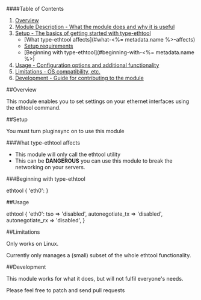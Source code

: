 ####Table of Contents

1. [Overview](#overview)
2. [Module Description - What the module does and why it is useful](#module-description)
3. [Setup - The basics of getting started with type-ethtool](#setup)
    * [What type-ethtool affects](#what-<%= metadata.name %>-affects)
    * [Setup requirements](#setup-requirements)
    * [Beginning with type-ethtool](#beginning-with-<%= metadata.name %>)
4. [Usage - Configuration options and additional functionality](#usage)
5. [Limitations - OS compatibility, etc.](#limitations)
6. [Development - Guide for contributing to the module](#development)

##Overview

This module enables you to set settings on your ethernet interfaces using the ethtool command.

##Setup

You must turn pluginsync on to use this module

###What type-ethtool affects

* This module will only call the ethtool utility
* This can be **DANGEROUS** you can use this module to break the networking on your servers.

###Beginning with type-ethtool

  ethtool { 'eth0': }

##Usage

  ethtool { 'eth0':
    tso              => 'disabled',
    autonegotiate_tx => 'disabled',
    autonegotiate_rx => 'disabled',
  }

##Limitations

Only works on Linux.

Currently only manages a (small) subset of the whole ethtool functionality.

##Development

This module works for what it does, but will not fulfil everyone's needs.

Please feel free to patch and send pull requests


